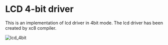 # LCD 4-bit driver
This is an implementation of lcd driver in 4bit mode. The lcd driver has been created by xc8 compiler.

![lcd_4bit](https://github.com/mfc0d1ng/lcd_4bit_driver_by_xc8_compiler/assets/131618380/50776281-f682-4721-a191-d18ef6ec2f3e)
